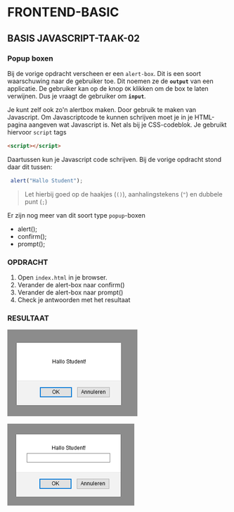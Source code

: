 # FRONTEND-BASIC

## BASIS JAVASCRIPT-TAAK-02

### Popup boxen

Bij de vorige opdracht verscheen er een `alert-box`. Dit is een soort waarschuwing naar de gebruiker toe. Dit noemen ze de __`output`__ van een applicatie. De gebruiker kan op de knop `OK` klikken om de box te laten verwijnen. Dus je vraagt de gebruiker om __`input`__.

Je kunt zelf ook zo'n alertbox maken. Door gebruik te maken van Javascript. Om Javascriptcode te kunnen schrijven moet je in je HTML-pagina aangeven wat Javascript is. Net als bij je CSS-codeblok. Je gebruikt hiervoor `script` tags

```html
<script></script>
```

Daartussen kun je Javascript code schrijven. Bij de vorige opdracht stond daar dit tussen:

```js
 alert("Hallo Student");
```

> Let hierbij goed op de haakjes (`()`), aanhalingstekens (`"`) en dubbele punt (`;`)

Er zijn nog meer van dit soort type `popup`-boxen

- alert();
- confirm();
- prompt();

### OPDRACHT

1. Open `index.html` in je browser.
2. Verander de alert-box naar confirm()
3. Verander de alert-box naar prompt()
4. Check je antwoorden met het resultaat

### RESULTAAT

![Resultaat](images/confirm.png)

![Resultaat](images/prompt.png)
